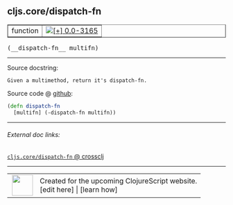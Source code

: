 ## cljs.core/dispatch-fn



 <table border="1">
<tr>
<td>function</td>
<td><a href="https://github.com/cljsinfo/cljs-api-docs/tree/0.0-3165"><img valign="middle" alt="[+] 0.0-3165" title="Added in 0.0-3165" src="https://img.shields.io/badge/+-0.0--3165-lightgrey.svg"></a> </td>
</tr>
</table>


 <samp>
(__dispatch-fn__ multifn)<br>
</samp>

---





Source docstring:

```
Given a multimethod, return it's dispatch-fn.
```


Source code @ [github](https://github.com/clojure/clojurescript/blob/r1.7.166/src/main/cljs/cljs/core.cljs#L9829-L9831):

```clj
(defn dispatch-fn
  [multifn] (-dispatch-fn multifn))
```

<!--
Repo - tag - source tree - lines:

 <pre>
clojurescript @ r1.7.166
└── src
    └── main
        └── cljs
            └── cljs
                └── <ins>[core.cljs:9829-9831](https://github.com/clojure/clojurescript/blob/r1.7.166/src/main/cljs/cljs/core.cljs#L9829-L9831)</ins>
</pre>

-->

---



###### External doc links:

[`cljs.core/dispatch-fn` @ crossclj](http://crossclj.info/fun/cljs.core.cljs/dispatch-fn.html)<br>

---

 <table>
<tr><td>
<img valign="middle" align="right" width="48px" src="http://i.imgur.com/Hi20huC.png">
</td><td>
Created for the upcoming ClojureScript website.<br>
[edit here] | [learn how]
</td></tr></table>

[edit here]:https://github.com/cljsinfo/cljs-api-docs/blob/master/cljsdoc/cljs.core/dispatch-fn.cljsdoc
[learn how]:https://github.com/cljsinfo/cljs-api-docs/wiki/cljsdoc-files

<!--

This information was too distracting to show to readers, but I'll leave it
commented here since it is helpful to:

- pretty-print the data used to generate this document
- and show how to retrieve that data



The API data for this symbol:

```clj
{:ns "cljs.core",
 :name "dispatch-fn",
 :signature ["[multifn]"],
 :history [["+" "0.0-3165"]],
 :type "function",
 :full-name-encode "cljs.core/dispatch-fn",
 :source {:code "(defn dispatch-fn\n  [multifn] (-dispatch-fn multifn))",
          :title "Source code",
          :repo "clojurescript",
          :tag "r1.7.166",
          :filename "src/main/cljs/cljs/core.cljs",
          :lines [9829 9831]},
 :full-name "cljs.core/dispatch-fn",
 :docstring "Given a multimethod, return it's dispatch-fn."}

```

Retrieve the API data for this symbol:

```clj
;; from Clojure REPL
(require '[clojure.edn :as edn])
(-> (slurp "https://raw.githubusercontent.com/cljsinfo/cljs-api-docs/catalog/cljs-api.edn")
    (edn/read-string)
    (get-in [:symbols "cljs.core/dispatch-fn"]))
```

-->
